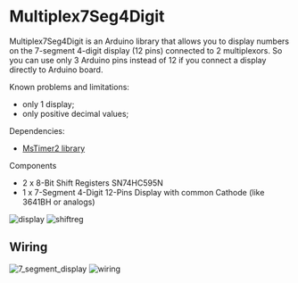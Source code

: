 # Multiplex7Seg4Digit
Multiplex7Seg4Digit is an Arduino library that allows you to display numbers on the 7-segment 4-digit display (12 pins) connected to 2 multiplexors. So you can use only 3 Arduino pins instead of 12 if you connect a display directly to Arduino board.

Known problems and limitations:
- only 1 display;
- only positive decimal values;

Dependencies:
- [MsTimer2 library](http://playground.arduino.cc/Main/MsTimer2)

Components
- 2 x 8-Bit Shift Registers SN74HC595N
- 1 x 7-Segment 4-Digit 12-Pins Display with common Cathode (like 3641BH or analogs)

![display](https://cloud.githubusercontent.com/assets/12819691/12157793/9e9a5f2e-b4d4-11e5-90cf-d82bd730de77.jpg)
![shiftreg](https://cloud.githubusercontent.com/assets/12819691/12157794/9ec16286-b4d4-11e5-91eb-9ae6250ecea3.jpg)


## Wiring
![7_segment_display](https://cloud.githubusercontent.com/assets/12819691/12158834/e20ffef4-b4dd-11e5-824e-3b215889a6b4.png)
![wiring](https://cloud.githubusercontent.com/assets/12819691/12158683/7475152e-b4dc-11e5-80ef-c4db5eb81693.png)
